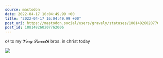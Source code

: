 ```yaml
---
source: mastodon
date: 2022-04-17 16:04:49.99 +00
title: "2022-04-17 16:04:49.99 +00"
post_uri: https://mastodon.social/users/gravely/statuses/108148260207762006
post_id: 108148260207762006
---
```

o/ to my 𝓥𝓮𝓻𝔂 𝓢𝓶𝓸𝓸𝓽𝓱 bros. in christ today


![](/images/108148260162607868.jpg)

